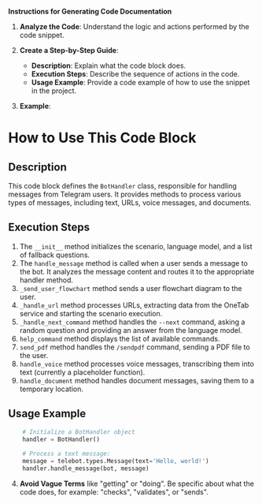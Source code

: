 **Instructions for Generating Code Documentation**

1. **Analyze the Code**: Understand the logic and actions performed by the code snippet.

2. **Create a Step-by-Step Guide**:
    - **Description**: Explain what the code block does.
    - **Execution Steps**: Describe the sequence of actions in the code.
    - **Usage Example**: Provide a code example of how to use the snippet in the project.

3. **Example**:

How to Use This Code Block
=========================================================================================

Description
-------------------------
This code block defines the `BotHandler` class, responsible for handling messages from Telegram users. It provides methods to process various types of messages, including text, URLs, voice messages, and documents. 

Execution Steps
-------------------------
1. The `__init__` method initializes the scenario, language model, and a list of fallback questions.
2. The `handle_message` method is called when a user sends a message to the bot. It analyzes the message content and routes it to the appropriate handler method.
3. `_send_user_flowchart` method sends a user flowchart diagram to the user.
4. `_handle_url` method processes URLs, extracting data from the OneTab service and starting the scenario execution.
5. `_handle_next_command` method handles the `--next` command, asking a random question and providing an answer from the language model.
6. `help_command` method displays the list of available commands.
7. `send_pdf` method handles the `/sendpdf` command, sending a PDF file to the user.
8. `handle_voice` method processes voice messages, transcribing them into text (currently a placeholder function).
9. `handle_document` method handles document messages, saving them to a temporary location.

Usage Example
-------------------------

```python
    # Initialize a BotHandler object
    handler = BotHandler()
    
    # Process a text message:
    message = telebot.types.Message(text='Hello, world!') 
    handler.handle_message(bot, message) 
```

4. **Avoid Vague Terms** like "getting" or "doing". Be specific about what the code does, for example: "checks", "validates", or "sends".